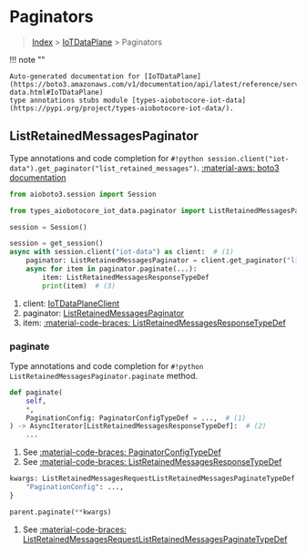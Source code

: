 # Paginators

> [Index](../README.md) > [IoTDataPlane](./README.md) > Paginators

!!! note ""

    Auto-generated documentation for [IoTDataPlane](https://boto3.amazonaws.com/v1/documentation/api/latest/reference/services/iot-data.html#IoTDataPlane)
    type annotations stubs module [types-aiobotocore-iot-data](https://pypi.org/project/types-aiobotocore-iot-data/).

## ListRetainedMessagesPaginator

Type annotations and code completion for `#!python session.client("iot-data").get_paginator("list_retained_messages")`.
[:material-aws: boto3 documentation](https://boto3.amazonaws.com/v1/documentation/api/latest/reference/services/iot-data.html#IoTDataPlane.Paginator.ListRetainedMessages)

```python title="Usage example"
from aioboto3.session import Session

from types_aiobotocore_iot_data.paginator import ListRetainedMessagesPaginator

session = Session()

session = get_session()
async with session.client("iot-data") as client:  # (1)
    paginator: ListRetainedMessagesPaginator = client.get_paginator("list_retained_messages")  # (2)
    async for item in paginator.paginate(...):
        item: ListRetainedMessagesResponseTypeDef
        print(item)  # (3)
```

1. client: [IoTDataPlaneClient](./client.md)
2. paginator: [ListRetainedMessagesPaginator](./paginators.md#listretainedmessagespaginator)
3. item: [:material-code-braces: ListRetainedMessagesResponseTypeDef](./type_defs.md#listretainedmessagesresponsetypedef) 


### paginate

Type annotations and code completion for `#!python ListRetainedMessagesPaginator.paginate` method.

```python title="Method definition"
def paginate(
    self,
    *,
    PaginationConfig: PaginatorConfigTypeDef = ...,  # (1)
) -> AsyncIterator[ListRetainedMessagesResponseTypeDef]:  # (2)
    ...
```

1. See [:material-code-braces: PaginatorConfigTypeDef](./type_defs.md#paginatorconfigtypedef) 
2. See [:material-code-braces: ListRetainedMessagesResponseTypeDef](./type_defs.md#listretainedmessagesresponsetypedef) 


```python title="Usage example with kwargs"
kwargs: ListRetainedMessagesRequestListRetainedMessagesPaginateTypeDef = {  # (1)
    "PaginationConfig": ...,
}

parent.paginate(**kwargs)
```

1. See [:material-code-braces: ListRetainedMessagesRequestListRetainedMessagesPaginateTypeDef](./type_defs.md#listretainedmessagesrequestlistretainedmessagespaginatetypedef) 

